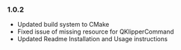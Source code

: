 ### 1.0.2
- Updated build system to CMake
- Fixed issue of missing resource for QKlipperCommand
- Updated Readme Installation and Usage instructions
